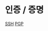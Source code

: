 # 인증 / 증명

<seealso>
    <category ref="children-page">
               <a href="auth-ssh.md">SSH</a>
               <a href="auth-pgp.md">PGP</a>
    </category>
</seealso>